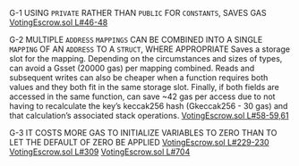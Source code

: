 G-1 USING `PRIVATE` RATHER THAN `PUBLIC` FOR `CONSTANTS`, SAVES GAS
[VotingEscrow.sol L#46-48](https://github.com/code-423n4/2022-08-fiatdao/blob/main/contracts/VotingEscrow.sol#:~:text=uint256%20public%20constant,**18%3B)

G-2 MULTIPLE `ADDRESS` `MAPPINGS` CAN BE COMBINED INTO A SINGLE `MAPPING` OF AN `ADDRESS` TO A `STRUCT`, WHERE APPROPRIATE
Saves a storage slot for the mapping. Depending on the circumstances and sizes of types, can avoid a Gsset (20000 gas) per mapping combined. Reads and subsequent writes can also be cheaper when a function requires both values and they both fit in the same storage slot. Finally, if both fields are accessed in the same function, can save ~42 gas per access due to not having to recalculate the key’s keccak256 hash (Gkeccak256 - 30 gas) and that calculation’s associated stack operations.
[VotingEscrow.sol L#58-59,61](https://github.com/code-423n4/2022-08-fiatdao/blob/main/contracts/VotingEscrow.sol#:~:text=mapping(address,LockedBalance)%20public%20locked%3B)

G-3 IT COSTS MORE GAS TO INITIALIZE VARIABLES TO ZERO THAN TO LET THE DEFAULT OF ZERO BE APPLIED
[VotingEscrow.sol L#229-230](https://github.com/code-423n4/2022-08-fiatdao/blob/main/contracts/VotingEscrow.sol#:~:text=int128%20oldSlopeDelta%20%3D,%3D%200%3B)
[VotingEscrow.sol L#309](https://github.com/code-423n4/2022-08-fiatdao/blob/main/contracts/VotingEscrow.sol#:~:text=_floorToWeek(lastCheckpoint)%3B-,for%20(uint256%20i%20%3D%200%3B%20i%20%3C%20255%3B%20i%2B%2B)%20%7B,-//%20Hopefully%20it%20won%27t)
[VotingEscrow.sol L#704](https://github.com/code-423n4/2022-08-fiatdao/blob/main/contracts/VotingEscrow.sol#:~:text=//%20Binary%20search-,uint256%20min%20%3D%200%3B,-uint256%20max%20%3D)